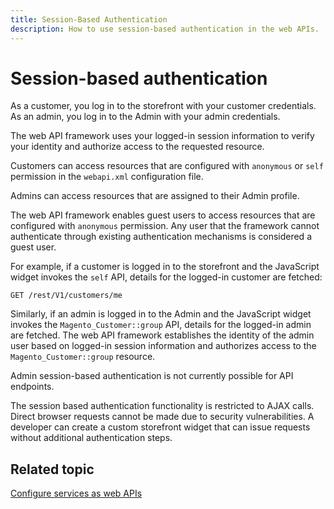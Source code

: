 ```yaml
---
title: Session-Based Authentication
description: How to use session-based authentication in the web APIs.
---
```


# Session-based authentication

As a customer, you log in to the storefront with your customer credentials. As an admin, you log in to the Admin with your admin credentials.

The web API framework uses your logged-in session information to verify your identity and authorize access to the requested resource.

Customers can access resources that are configured with `anonymous` or `self`  permission in the `webapi.xml` configuration file.

Admins can access resources that are assigned to their Admin profile.

<InlineAlert variant="info" slots="text"/>

The web API framework enables guest users to access resources that are configured with `anonymous` permission. Any user that the framework cannot authenticate through existing authentication mechanisms is considered a guest user.

For example, if a customer is logged in to the storefront and the JavaScript widget invokes the `self` API, details for the logged-in customer are fetched:

`GET /rest/V1/customers/me`

Similarly, if an admin is logged in to the Admin and the JavaScript widget invokes the `Magento_Customer::group` API, details for the logged-in admin are fetched. The web API framework establishes the identity of the admin user based on logged-in session information and authorizes access to the `Magento_Customer::group` resource.

<InlineAlert variant="warning" slots="text"/>

Admin session-based authentication is not currently possible for API endpoints.

The session based authentication functionality is restricted to AJAX calls. Direct browser requests cannot be made due to security vulnerabilities. A developer can create a custom storefront widget that can issue requests without additional authentication steps.

## Related topic

[Configure services as web APIs](https://developer.adobe.com/commerce/php/development/components/web-api/services/)

